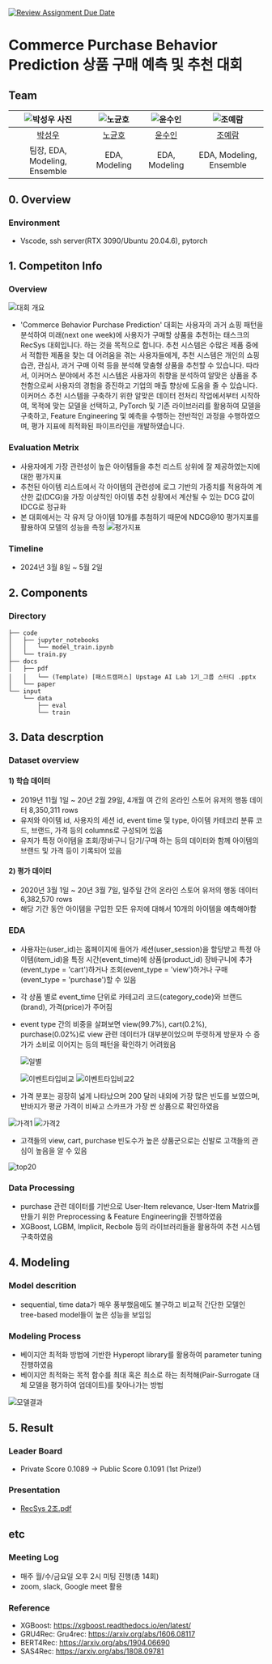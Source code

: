 [![Review Assignment Due Date](https://classroom.github.com/assets/deadline-readme-button-24ddc0f5d75046c5622901739e7c5dd533143b0c8e959d652212380cedb1ea36.svg)](https://classroom.github.com/a/nDCOQnZo)


# Commerce Purchase Behavior Prediction 상품 구매 예측 및 추천 대회
## Team

| ![박성우 사진](https://github.com/UpstageAILab/upstage-ai-final-rs2/assets/138054658/ccc7c3c1-8af6-4bae-9581-d12c2821542e) | ![노균호](https://github.com/UpstageAILab/upstage-ai-final-rs2/assets/138054658/f3372ca8-ccb1-4e55-b082-eee25c67401e) | ![윤수인](https://github.com/UpstageAILab/upstage-ai-final-rs2/assets/138054658/f3272375-44d9-4d6e-904b-38bd1ad7b935) | ![조예람](https://github.com/UpstageAILab/upstage-ai-final-rs2/assets/138054658/324ea6a8-e391-4fbf-b422-d6545843dccb) |
| :--------------------------------------------------------------: | :--------------------------------------------------------------: | :--------------------------------------------------------------: | :--------------------------------------------------------------: |
|            [박성우](https://github.com/UpstageAILab)             |            [노균호](https://github.com/UpstageAILab)             |            [윤수인](https://github.com/UpstageAILab)             |            [조예람](https://github.com/UpstageAILab)             |
|                         팀장, EDA, Modeling, Ensemble                          |                         EDA, Modeling                   |                        EDA, Modeling                          |                            EDA, Modeling, Ensemble               |

## 0. Overview
### Environment
- Vscode, ssh server(RTX 3090/Ubuntu 20.04.6), pytorch


## 1. Competiton Info

### Overview
![대회 개요](https://github.com/UpstageAILab/upstage-ai-final-rs2/assets/138054658/43f105ad-3d3c-49bf-88a0-8de7e5135a98)

- 'Commerce Behavior Purchase Prediction' 대회는 사용자의 과거 쇼핑 패턴을 분석하여 미래(next one week)에 사용자가 구매할 상품을 추천하는 태스크의 RecSys 대회입니다. 하는 것을 목적으로 합니다. 추천 시스템은 수많은 제품 중에서 적합한 제품을 찾는 데 어려움을 겪는 사용자들에게, 추천 시스템은 개인의 쇼핑 습관, 관심사, 과거 구매 이력 등을 분석해 맞춤형 상품을 추천할 수 있습니다. 따라서, 이커머스 분야에서 추천 시스템은 사용자의 취향을 분석하여 알맞은 상품을 추천함으로써 사용자의 경험을 증진하고 기업의 매출 향상에 도움을 줄 수 있습니다. 이커머스 추천 시스템을 구축하기 위한 알맞은 데이터 전처리 작업에서부터 시작하여, 목적에 맞는 모델을 선택하고, PyTorch 및 기존 라이브러리를 활용하여 모델을 구축하고, Feature Engineering 및 예측을 수행하는 전반적인 과정을 수행하였으며, 평가 지표에 최적화된 파이프라인을 개발하였습니다.

### Evaluation Metrix
- 사용자에게 가장 관련성이 높은 아이템들을 추천 리스트 상위에 잘 제공하였는지에 대한 평가지표
- 추천된 아이템 리스트에서 각 아이템의 관련성에 로그 기반의 가중치를 적용하여 계산한 값(DCG)을 가장 이상적인 아이템 추천 상황에서 계산될 수 있는 DCG 값이 IDCG로 정규화
- 본 대회에서는 각 유저 당 아이템 10개를 추첨하기 때문에 NDCG@10 평가지표를 활용하여 모델의 성능을 측정
![평가지표](https://github.com/UpstageAILab/upstage-ai-final-rs2/assets/138054658/51a4b04d-bd18-4fa6-84f1-28a1fd7393fd)

### Timeline

- 2024년 3월 8일 ~ 5월 2일

## 2. Components

### Directory

```
├── code
│   ├── jupyter_notebooks
│   │   └── model_train.ipynb
│   └── train.py
├── docs
│   ├── pdf
│   │   └── (Template) [패스트캠퍼스] Upstage AI Lab 1기_그룹 스터디 .pptx
│   └── paper
└── input
    └── data
        ├── eval
        └── train
```

## 3. Data descrption

### Dataset overview

#### 1) 학습 데이터
- 2019년 11월 1일 ~ 20년 2월 29일, 4개월 여 간의 온라인 스토어 유저의 행동 데이터 8,350,311 rows
- 유저와 아이템 id, 사용자의 세션 id, event time 및 type, 아이템 카테코리 분류 코드, 브랜드, 가격 등의 columns로 구성되어 있음
- 유저가 특정 아이템을 조회/장바구니 담기/구매 하는 등의 데이터와 함께 아이템의 브랜드 및 가격 등이 기록되어 있음 

#### 2) 평가 데이터
- 2020년 3월 1일 ~ 20년 3월 7일, 일주일 간의 온라인 스토어 유저의 행동 데이터 6,382,570 rows
- 해당 기간 동안 아이템을 구입한 모든 유저에 대해서 10개의 아이템을 예측해야함

### EDA

- 사용자는(user_id)는 홈페이지에 들어가 세션(user_session)을 할당받고 특정 아이템(item_id)을 특정 시간(event_time)에 상품(product_id) 장바구니에 추가(event_type = 'cart')하거나 조회(event_type = 'view')하거나 구매(event_type = 'purchase')할 수 있음
- 각 상품 별로 event_time 단위로 카테고리 코드(category_code)와 브랜드(brand), 가격(price)가 주어짐
- event type 간의 비중을 살펴보면 view(99.7%), cart(0.2%), purchase(0.02%)로 view 관련 데이터가 대부분이었으며 뚜렷하게 방문자 수 증가가 소비로 이어지는 등의 패턴을 확인하기 어려웠음
  
  ![일별](https://github.com/UpstageAILab/upstage-ai-final-rs2/assets/138054658/95a25fcb-364d-4432-b4b6-782616e64ca0)

  ![이벤트타입비교](https://github.com/UpstageAILab/upstage-ai-final-rs2/assets/138054658/e982e879-c533-4c2e-9c1f-a80b661ac008)        ![이벤트타입비교2](https://github.com/UpstageAILab/upstage-ai-final-rs2/assets/138054658/6c762078-aadf-4aeb-9849-f71db11df233)

- 가격 분포는 굉장히 넓게 나타났으며 200 달러 내외에 가장 많은 빈도를 보였으며, 반바지가 평균 가격이 비싸고 스카프가 가장 싼 상품으로 확인하였음

 ![가격1](https://github.com/UpstageAILab/upstage-ai-final-rs2/assets/138054658/64c7d413-da38-4f5e-ba95-1dbcb198280c)  ![가격2](https://github.com/UpstageAILab/upstage-ai-final-rs2/assets/138054658/4ba85145-4f04-48a2-84af-7f3ed6890411)

- 고객들의 view, cart, purchase 빈도수가 높은 상품군으로는 신발로 고객들의 관심이 높음을 알 수 있음

![top20](https://github.com/UpstageAILab/upstage-ai-final-rs2/assets/138054658/ca662978-688c-42a1-8db7-1dd1b0767d30)

### Data Processing

- purchase 관련 데이터를 기반으로 User-Item relevance, User-Item Matrix를 만들기 위한 Preprocessing & Feature Engineering을 진행하였음
- XGBoost, LGBM, Implicit, Recbole 등의 라이브러리들을 활용하여 추천 시스템 구축하였음

## 4. Modeling

### Model descrition

- sequential, time data가 매우 풍부했음에도 불구하고 비교적 간단한 모델인 tree-based model들이 높은 성능을 보임임

### Modeling Process

- 베이지안 최적화 방법에 기반한 Hyperopt library를 활용하여 parameter tuning 진행하였음
- 베이지안 최적화는 목적 함수를 최대 혹은 최소로 하는 최적해(Pair-Surrogate 대체 모델을 평가하여 업데이트)를 찾아나가는 방법

![모델결과](https://github.com/UpstageAILab/upstage-ai-final-rs2/assets/138054658/d1d8c02d-0f9a-4bc2-9430-a78c1e79afae)



## 5. Result

### Leader Board

- Private Score 0.1089 -> Public Score 0.1091 (1st Prize!)

### Presentation

- [RecSys 2조.pdf](https://github.com/UpstageAILab/upstage-ai-final-rs2/files/15198368/RecSys.2.pdf)


## etc

### Meeting Log

- 매주 월/수/금요일 오후 2시 미팅 진행(총 14회)
- zoom, slack, Google meet 활용

### Reference

- XGBoost: https://xgboost.readthedocs.io/en/latest/ 
- GRU4Rec: Gru4rec: https://arxiv.org/abs/1606.08117
- BERT4Rec: https://arxiv.org/abs/1904.06690 
- SAS4Rec: https://arxiv.org/abs/1808.09781 

